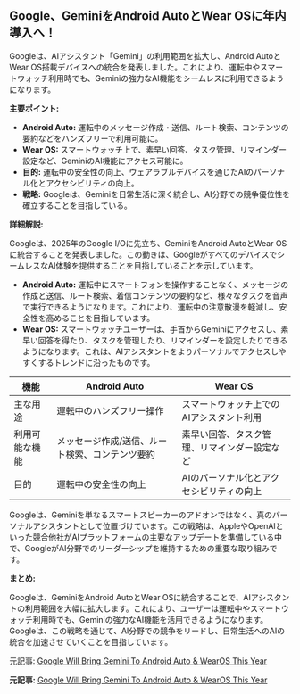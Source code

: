 ## Google、GeminiをAndroid AutoとWear OSに年内導入へ！

Googleは、AIアシスタント「Gemini」の利用範囲を拡大し、Android AutoとWear OS搭載デバイスへの統合を発表しました。これにより、運転中やスマートウォッチ利用時でも、Geminiの強力なAI機能をシームレスに利用できるようになります。

**主要ポイント:**

* **Android Auto:** 運転中のメッセージ作成・送信、ルート検索、コンテンツの要約などをハンズフリーで利用可能に。
* **Wear OS:** スマートウォッチ上で、素早い回答、タスク管理、リマインダー設定など、GeminiのAI機能にアクセス可能に。
* **目的:** 運転中の安全性の向上、ウェアラブルデバイスを通じたAIのパーソナル化とアクセシビリティの向上。
* **戦略:** Googleは、Geminiを日常生活に深く統合し、AI分野での競争優位性を確立することを目指している。

**詳細解説:**

Googleは、2025年のGoogle I/Oに先立ち、GeminiをAndroid AutoとWear OSに統合することを発表しました。この動きは、GoogleがすべてのデバイスでシームレスなAI体験を提供することを目指していることを示しています。

* **Android Auto:** 運転中にスマートフォンを操作することなく、メッセージの作成と送信、ルート検索、着信コンテンツの要約など、様々なタスクを音声で実行できるようになります。これにより、運転中の注意散漫を軽減し、安全性を高めることを目指しています。
* **Wear OS:** スマートウォッチユーザーは、手首からGeminiにアクセスし、素早い回答を得たり、タスクを管理したり、リマインダーを設定したりできるようになります。これは、AIアシスタントをよりパーソナルでアクセスしやすくするトレンドに沿ったものです。

| 機能 | Android Auto | Wear OS |
| ------------- | ---------------------------------------------- | --------------------------------------------- |
| 主な用途 | 運転中のハンズフリー操作 | スマートウォッチ上でのAIアシスタント利用 |
| 利用可能な機能 | メッセージ作成/送信、ルート検索、コンテンツ要約 | 素早い回答、タスク管理、リマインダー設定など |
| 目的 | 運転中の安全性の向上 | AIのパーソナル化とアクセシビリティの向上 |

Googleは、Geminiを単なるスマートスピーカーのアドオンではなく、真のパーソナルアシスタントとして位置づけています。この戦略は、AppleやOpenAIといった競合他社がAIプラットフォームの主要なアップデートを準備している中で、GoogleがAI分野でのリーダーシップを維持するための重要な取り組みです。

**まとめ:**

Googleは、GeminiをAndroid AutoとWear OSに統合することで、AIアシスタントの利用範囲を大幅に拡大します。これにより、ユーザーは運転中やスマートウォッチ利用時でも、Geminiの強力なAI機能を活用できるようになります。Googleは、この戦略を通じて、AI分野での競争をリードし、日常生活へのAIの統合を加速させていくことを目指しています。

元記事: [Google Will Bring Gemini To Android Auto & WearOS This Year](https://www.techweez.com/2024/04/26/google-gemini-android-auto-wearos/)


**元記事:** [Google Will Bring Gemini To Android Auto & WearOS This Year](https://techweez.com/2025/04/26/google-plans-gemini-android-auto-wearos/)